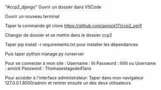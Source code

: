 "#ccp2_django" 
Ouvrir un dossier dans VSCode

Ouvrir un nouveau terminal

Taper la commande git clone https://github.com/annick17/ccp2_verif

Changer de dossier et se mettre dans le dossier ccp2

Taper pip install -r requirements.txt pour installer les dépendances

Puis taper python manage.py runserver



Pour se connecter à mon site :
Username : lili
Password : lililili
ou
Username : annick
Password : Thomasestagede41ans



Pour accéder à l'interface administrateur:
Taper dans mon navigateur 127.0.0.1.8000/admin
et rentrer ensuite un des deux utilisateurs.